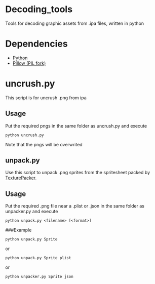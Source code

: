 # Decoding_tools
Tools for decoding graphic assets from .ipa files, written in python 

# Dependencies
  - [Python](http://www.python.org)
  - [Pillow (PIL fork)](https://github.com/python-pillow/Pillow)

# uncrush.py
This script is for uncrush .png from ipa

## Usage
Put the required pngs in the same folder as uncrush.py and execute

    python uncrush.py 

Note that the pngs will be overwrited

## unpack.py
Use this script to unpack .png sprites from the spritesheet packed by [TexturePacker](http://www.codeandweb.com/texturepacker/).

## Usage
Put the required .png file near a .plist or .json in the same folder as unpacker.py and execute

    python unpack.py <filename> [<format>]

###Example

    python unpack.py Sprite 
 
 or
 
    python unpack.py Sprite plist
 
 or
 
    python unpacker.py Sprite json
